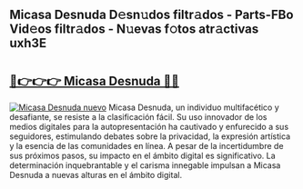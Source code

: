 ## Micasa Desnuda D𝚎sn𝚞dos filtr𝚊dos - Parts-FBo Vid𝚎os filtr𝚊dos - N𝚞evas f𝚘tos atr𝚊ctivas uxh3E

# <h2><a href="http://mbcjma.tromn.icu/?c=Micasa+Desnuda">🔗👉👉👉 Micasa Desnuda 🔗🔗</a></h2>

[![Micasa Desnuda nuevo](https://i.imgur.com/pEAQMta.gif)](http://mbcjma.tromn.icu/?c=Micasa+Desnuda)
Micasa Desnuda, un individuo multifacético y desafiante, se resiste a la clasificación fácil. Su uso innovador de los medios digitales para la autopresentación ha cautivado y enfurecido a sus seguidores, estimulando debates sobre la privacidad, la expresión artística y la esencia de las comunidades en línea. A pesar de la incertidumbre de sus próximos pasos, su impacto en el ámbito digital es significativo. La determinación inquebrantable y el carisma innegable impulsan a Micasa Desnuda a nuevas alturas en el ámbito digital.
